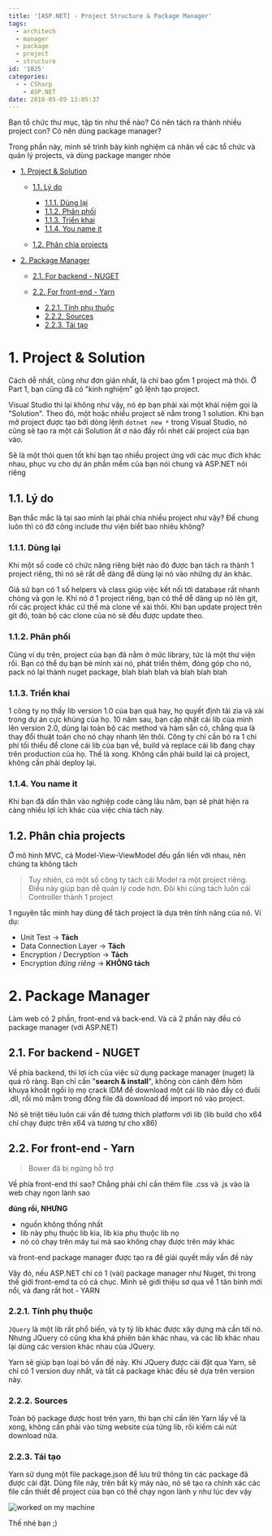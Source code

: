 ```yaml
---
title: '[ASP.NET] - Project Structure & Package Manager'
tags:
  - architech
  - manager
  - package
  - project
  - structure
id: '1025'
categories:
  - - CSharp
    - ASP.NET
date: 2018-05-09 13:05:37
---
```


Bạn tổ chức thư mục, tập tin như thế nào? Có nên tách ra thành nhiều project con? Có nên dùng package manager?

Trong phần này, mình sẽ trình bày kinh nghiệm cá nhân về các tổ chức và quản lý projects, và dùng package manger nhóe
<!-- more -->
*   [1. Project & Solution](#1-project--solution)
    
    *   [1.1. Lý do](#11-lý-do)
        
        *   [1.1.1. Dùng lại](#111-dùng-lại)
        *   [1.1.2. Phân phối](#112-phân-phối)
        *   [1.1.3. Triển khai](#113-triển-khai)
        *   [1.1.4. You name it](#114-you-name-it)
    *   [1.2. Phân chia projects](#12-phân-chia-projects)
*   [2. Package Manager](#2-package-manager)
    
    *   [2.1. For backend - NUGET](#21-for-backend---nuget)
    *   [2.2. For front-end - Yarn](#22-for-front-end---yarn)
        
        *   [2.2.1. Tính phụ thuộc](#221-tính-phụ-thuộc)
        *   [2.2.2. Sources](#222-sources)
        *   [2.2.3. Tái tạo](#223-tái-tạo)

# 1. Project & Solution

Cách dễ nhất, cũng như đơn giản nhất, là chỉ bao gồm 1 project mà thôi. Ở Part 1, bạn cũng đã có "kinh nghiệm" gõ lệnh tạo project.

Visual Studio thì lại không như vậy, nó ép bạn phải xài một khái niệm gọi là "Solution". Theo đó, một hoặc nhiều project sẽ nằm trong 1 solution. Khi bạn mở project được tạo bởi dòng lệnh `dotnet new *` trong Visual Studio, nó cũng sẽ tạo ra một cái Solution ất ơ nào đấy rồi nhét cái project của bạn vào.

Sẽ là một thói quen tốt khi bạn tạo nhiều project ứng với các mục đích khác nhau, phục vụ cho dự án phần mềm của bạn nói chung và ASP.NET nói riêng

## 1.1. Lý do

Bạn thắc mắc là tại sao mình lại phải chia nhiều project như vậy? Để chung luôn thì có đỡ công include thư viện biết bao nhiêu không?

### 1.1.1. Dùng lại

Khi một số code có chức năng riêng biệt nào đó được bạn tách ra thành 1 project riêng, thì nó sẽ rất dễ dàng để dùng lại nó vào những dự án khác.

Giả sử bạn có 1 số helpers và class giúp việc kết nối tới database rất nhanh chóng và gọn lẹ. Khi nó ở 1 project riêng, bạn có thể dễ dàng up nó lên git, rồi các project khác cứ thế mà clone về xài thôi. Khi bạn update project trên git đó, toàn bộ các clone của nó sẽ đều được update theo.

### 1.1.2. Phân phối

Cũng ví dụ trên, project của bạn đã nằm ở mức library, tức là một thư viện rồi. Bạn có thể dụ bạn bè mình xài nó, phát triển thêm, đóng góp cho nó, pack nó lại thành nuget package, blah blah blah và blah blah blah

### 1.1.3. Triển khai

1 công ty nọ thấy lib version 1.0 của bạn quá hay, họ quyết định tải zìa và xài trong dự án cực khủng của họ. 10 năm sau, bạn cập nhật cái lib của mình lên version 2.0, dùng lại toàn bộ các method và hàm sẵn có, chẳng qua là thay đổi thuật toán cho nó chạy nhanh lên thôi. Công ty chỉ cần bỏ ra 1 chi phí tối thiểu để clone cái lib của bạn về, build và replace cái lib đang chạy trên production của họ. Thế là xong. Không cần phải build lại cả project, không cần phải deploy lại.

### 1.1.4. You name it

Khi bạn đã dấn thân vào nghiệp code càng lâu năm, bạn sẽ phát hiện ra càng nhiều lợi ích khác của việc chia tách này.

## 1.2. Phân chia projects

Ở mô hình MVC, cả Model-View-ViewModel đều gắn liền với nhau, nên chúng ta không tách

> Tuy nhiên, có một số công ty tách cái Model ra một project riêng. Điều này giúp bạn dễ quản lý code hơn. Đôi khi cũng tách luôn cái Controller thành 1 project

1 nguyên tắc mình hay dùng để tách project là dựa trên tính năng của nó. Ví dụ:

*   Unit Test -> **Tách**
*   Data Connection Layer -> **Tách**
*   Encryption / Decryption -> **Tách**
*   Encryption _đứng riêng_ -> **KHÔNG tách**

# 2. Package Manager

Làm web có 2 phần, front-end và back-end. Và cả 2 phần này đều có package manager (với ASP.NET)

## 2.1. For backend - NUGET

Về phía backend, thì lợi ích của việc sử dụng package manager (nuget) là quá rõ ràng. Bạn chỉ cần "**search & install**", không còn cảnh đêm hôm khuya khoắt ngồi lọ mọ crack IDM để download một cái lib nào đấy có đuôi .dll, rồi mò mẫm trong đống file đã download để import nó vào project.

Nó sẽ triệt tiêu luôn cái vấn đề tương thích platform với lib (lib build cho x64 chỉ chạy được trên x64 và tương tự cho x86)

## 2.2. For front-end - Yarn

> Bower đã bị ngừng hỗ trợ

Về phía front-end thì sao? Chẳng phải chỉ cần thêm file .css và .js vào là web chạy ngon lành sao

**đúng rồi, NHƯNG**

*   nguồn không thống nhất
*   lib này phụ thuộc lib kia, lib kia phụ thuộc lib nọ
*   nó có chạy trên máy tui mà sao không chạy được trên máy khác

và front-end package manager được tạo ra để giải quyết mấy vấn đề này

Vậy đó, nếu ASP.NET chỉ có 1 (vài) package manager như Nuget, thì trong thế giới front-emd ta có cả chục. Mình sẽ giới thiệu sơ qua về 1 tân binh mới nổi, và đang rất hot - YARN

### 2.2.1. Tính phụ thuộc

`JQuery` là một lib rất phổ biến, và ty tỷ lib khác được xây dựng mà cần tới nó. Nhưng JQuery có cũng kha khá phiên bản khác nhau, và các lib khác nhau lại dùng các version khác nhau của JQuery.

Yarn sẽ giúp bạn loại bỏ vấn đề này. Khi JQuery được cài đặt qua Yarn, sẽ chỉ có 1 version duy nhất, và tất cả package khác đều sẽ dựa trên version này.

### 2.2.2. Sources

Toàn bộ package được host trên yarn, thì bạn chỉ cần lên Yarn lấy về là xong, không cần phải vào từng website của từng lib, rồi kiếm cái nút download nữa.

### 2.2.3. Tái tạo

Yarn sử dụng một file package.json để lưu trữ thông tin các package đã được cài đặt. Dùng file này, trên bất kỳ máy nào, nó sẽ tạo ra chính xác các file cần thiết để project của bạn có thể chạy ngon lành y như lúc dev vậy

![worked on my machine](https://farm1.staticflickr.com/966/27130244167_1f468f1efa_o.png)

Thế nhé bạn ;)
